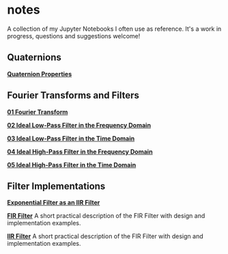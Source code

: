 # notes
A collection of my Jupyter Notebooks I often use as reference. It's a work in progress, questions and suggestions welcome!

## Quaternions

[**Quaternion Properties**](https://github.com/aerdos/notes/blob/master/Quaternion%20Properties.ipynb)

## Fourier Transforms and Filters

[**01 Fourier Transform**](https://github.com/aerdos/notes/blob/master/Filters%2001%20Fourier%20Transform.ipynb)

[**02 Ideal Low-Pass Filter in the Frequency Domain**](https://github.com/aerdos/notes/blob/master/Filters%2002%20Ideal%20Low-Pass%20Frequency%20Domain.ipynb)

[**03 Ideal Low-Pass Filter in the Time Domain**](https://github.com/aerdos/notes/blob/master/Filters%2003%20Ideal%20Low-Pass%20Time%20Domain.ipynb)

[**04 Ideal High-Pass Filter in the Frequency Domain**](https://github.com/aerdos/notes/blob/master/Filters%2004%20Ideal%20High-Pass%20Time%20Domain.ipynb)

[**05 Ideal High-Pass Filter in the Time Domain**](https://github.com/aerdos/notes/blob/master/Filters%2005%20Frequency%20Response.ipynb)

## Filter Implementations

[**Exponential Filter as an IIR Filter**](https://github.com/aerdos/notes/blob/master/Exponential%20Filter%20as%20an%20IIR%20Filter.ipynb)

[**FIR Filter**](https://github.com/aerdos/notes/blob/master/FIR%20Filter.ipynb)
A short practical description of the FIR Filter with design and implementation examples.

[**IIR Filter**](https://github.com/aerdos/notes/blob/master/IIR%20Filter.ipynb)
A short practical description of the FIR Filter with design and implementation examples.
